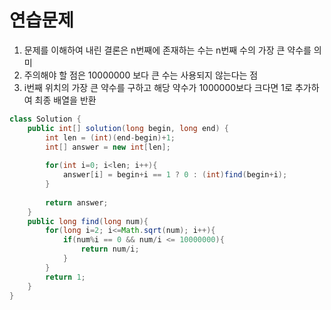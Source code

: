 # 연습문제
1. 문제를 이해하여 내린 결론은 n번째에 존재하는 수는 n번째 수의 가장 큰 약수를 의미
2. 주의해야 할 점은 10000000 보다 큰 수는 사용되지 않는다는 점
3. i번째 위치의 가장 큰 약수를 구하고 해당 약수가 1000000보다 크다면 1로 추가하여 최종 배열을 반환


```java
class Solution {
    public int[] solution(long begin, long end) {
        int len = (int)(end-begin)+1;
        int[] answer = new int[len];
        
        for(int i=0; i<len; i++){
            answer[i] = begin+i == 1 ? 0 : (int)find(begin+i);
        }
        
        return answer;
    }
    public long find(long num){
        for(long i=2; i<=Math.sqrt(num); i++){
            if(num%i == 0 && num/i <= 10000000){
                return num/i;
            }
        }
        return 1;
    }
}
```
